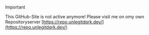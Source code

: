 > [!IMPORTANT]
> This GitHub-Site is not active anymore! Please visit me on omy own Repositoryserver [https://repo.unlegitdqrk.dev/](https://repo.unlegitdqrk.dev/)
